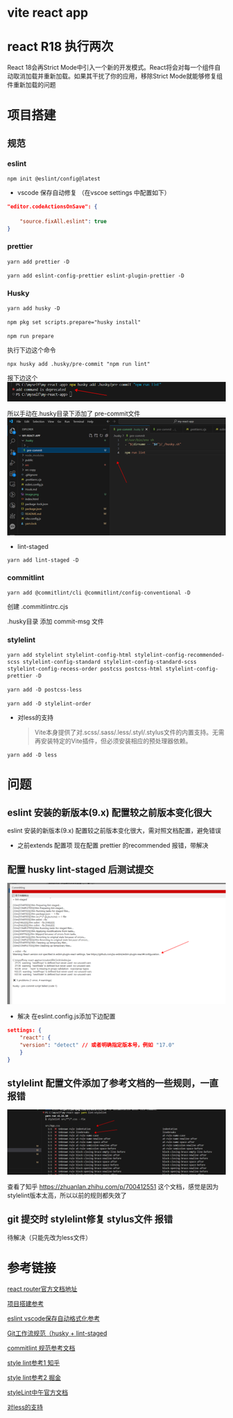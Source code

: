 # vite react app

# react R18 执行两次

React 18会再Strict Mode中引入一个新的开发模式。React将会对每一个组件自动取消加载并重新加载。如果其干扰了你的应用，移除Strict Mode就能够修复组件重新加载的问题

# 项目搭建

## 规范

### eslint

```
npm init @eslint/config@latest

```

- vscode 保存自动修复 （在vscoe settings 中配置如下）

```json
"editor.codeActionsOnSave": {

    "source.fixAll.eslint": true
}
```

### prettier

```
yarn add prettier -D

yarn add eslint-config-prettier eslint-plugin-prettier -D
```

### Husky

```
yarn add husky -D

npm pkg set scripts.prepare="husky install"

npm run prepare

```

执行下边这个命令

```
npx husky add .husky/pre-commit "npm run lint"

```

报下边这个
![执行添加钩子命令报错](image.png)

所以手动在.husky目录下添加了 pre-commit文件
![手动添加文件](image-1.png)

- lint-staged

```
yarn add lint-staged -D

```

### commitlint

```
yarn add @commitlint/cli @commitlint/config-conventional -D

```

创建 .commitlintrc.cjs

.husky目录 添加 commit-msg 文件

### stylelint

```
yarn add stylelint stylelint-config-html stylelint-config-recommended-scss stylelint-config-standard stylelint-config-standard-scss stylelint-config-recess-order postcss postcss-html stylelint-config-prettier -D

yarn add -D postcss-less

yarn add -D stylelint-order
```

- 对less的支持
  > Vite本身提供了对.scss/.sass/.less/.styl/.stylus文件的内置支持。无需再安装特定的Vite插件，但必须安装相应的预处理器依赖。

```
yarn add -D less

```

# 问题

## eslint 安装的新版本(9.x) 配置较之前版本变化很大

eslint 安装的新版本(9.x) 配置较之前版本变化很大，需对照文档配置，避免错误

- 之前extends 配置项 现在配置 prettier 的recommended 报错，带解决

## 配置 husky lint-staged 后测试提交

![报这个错误](image-2.png)

- 解决
  在eslint.config.js添加下边配置

```json
settings: {
    "react": {
    "version": "detect" // 或者明确指定版本号，例如 "17.0"
    }
}
```

## stylelint 配置文件添加了参考文档的一些规则，一直报错

![执行stylelint报的错](image-3.png)

查看了知乎 https://zhuanlan.zhihu.com/p/700412551 这个文档，感觉是因为stylelint版本太高，所以以前的规则都失效了

## git 提交时 stylelint修复 stylus文件 报错

待解决（只能先改为less文件）

# 参考链接

[react router官方文档地址](https://reactrouter.com/en/main)

[项目搭建参考](https://juejin.cn/post/7123612981895626760?searchId=20240614140609B26FCD8ABC89B882D749#heading-4)

[eslint vscode保存自动格式化参考](https://juejin.cn/post/6987198844261892127)

[Git工作流规范（husky + lint-staged](http://yanhongzhi.com/post/project_specification4.html#toc-f4b)

[commitlint 规范参考文档](https://github.com/conventional-changelog/commitlint#what-is-commitlint)

[style lint参考1 知乎](https://zhuanlan.zhihu.com/p/700412551)

[style lint参考2 掘金](https://juejin.cn/post/7185920750765735973?searchId=202406171654115E104E724B2EE73D9DA9#heading-28)

[styleLint中午官方文档](https://stylelint.nodejs.cn/)

[对less的支持](https://juejin.cn/post/7240838046789812282?searchId=202406171725573BDAF8C0F24C53401A70#heading-7)
